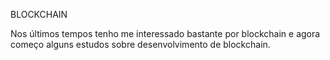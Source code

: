 BLOCKCHAIN

Nos últimos tempos tenho me interessado bastante por blockchain e agora começo alguns estudos sobre desenvolvimento de blockchain.
